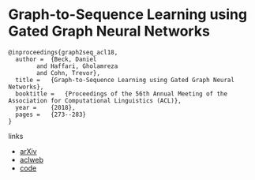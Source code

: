 #  Graph-to-Sequence Learning using Gated Graph Neural Networks

```
@inproceedings{graph2seq_acl18,
  author = 	{Beck, Daniel
		and Haffari, Gholamreza
		and Cohn, Trevor},
  title = 	{Graph-to-Sequence Learning using Gated Graph Neural Networks},
  booktitle = 	{Proceedings of the 56th Annual Meeting of the Association for Computational Linguistics (ACL)},
  year = 	{2018},
  pages = 	{273--283}
}
```

links
- [arXiv](https://arxiv.org/abs/1806.09835)
- [aclweb](https://www.aclweb.org/anthology/P18-1026/)
- [code](https://github.com/beckdaniel/acl2018_graph2seq)
